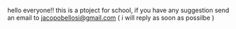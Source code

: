 hello everyone!!
this is a ptoject for school, if you have any suggestion send an email to jacopobellosi@gmail.com ( i will reply as soon as possilbe )
